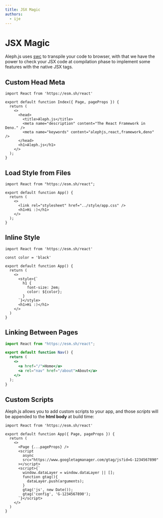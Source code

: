 ```yaml
---
title: JSX Magic
authors:
  - ije
---
```


# JSX Magic

Aleph.js uses [swc](https://swc.rs) to transpile your code to browser, with that we have the power to check your JSX code at compilation phase to implement some features with the native JSX tags.

## Custom Head Meta

```tsx
import React from 'https://esm.sh/react'

export default function Index({ Page, pageProps }) {
  return (
    <>
      <head>
        <title>Aleph.js</title>
        <meta name="description" content="The React Framework in Deno." />
        <meta name="keywords" content="alephjs,react,framework,deno" />
      </head>
      <h1>Aleph.js</h1>
    </>
  );
}
```

## Load Style from Files

```tsx
import React from "https://esm.sh/react";

export default function App() {
  return (
    <>
      <link rel="stylesheet" href="../style/app.css" />
      <h1>Hi :)</h1>
    </>
  );
}
```

## Inline Style

```tsx
import React from 'https://esm.sh/react'

const color = 'black'

export default function App() {
  return (
    <>
      <style>{`
        h1 {
          font-size: 2em;
          color: ${color};
        }
      `}</style>
      <h1>Hi :)</h1>
    </>
  )
}
```

## Linking Between Pages

```jsx
import React from "https://esm.sh/react";

export default function Nav() {
  return (
    <>
      <a href="/">Home</a>
      <a rel="nav" href="/about">About</a>
    </>
  );
}
```

## Custom Scripts

Aleph.js allows you to add custom scripts to your app, and those _scripts_ will be appended to the **html body** at build time:

```tsx
import React from 'https://esm.sh/react'

export default function App({ Page, pageProps }) {
  return (
    <>
      <Page {...pageProps} />
      <script
        async
        src="https://www.googletagmanager.com/gtag/js?id=G-1234567890"
      ></script>
      <script>{`
        window.dataLayer = window.dataLayer || [];
        function gtag(){
          dataLayer.push(arguments);
        }
        gtag('js', new Date());
        gtag('config', 'G-1234567890');
      `}</script>
    </>
  )
}
```

